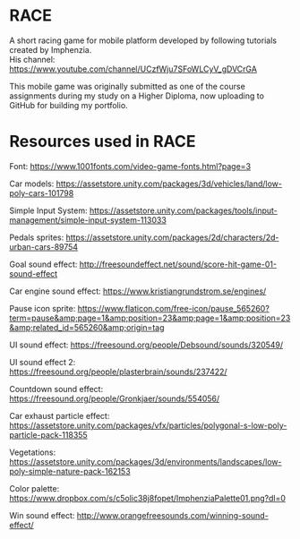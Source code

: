 # RACE
A short racing game for mobile platform developed by following tutorials created by Imphenzia.  
His channel: https://www.youtube.com/channel/UCzfWju7SFoWLCyV_gDVCrGA  

This mobile game was originally submitted as one of the course assignments during my study on a Higher Diploma, now uploading to GitHub for building my portfolio.

# Resources used in RACE  
Font: https://www.1001fonts.com/video-game-fonts.html?page=3  

Car models: https://assetstore.unity.com/packages/3d/vehicles/land/low-poly-cars-101798  

Simple Input System: https://assetstore.unity.com/packages/tools/input-management/simple-input-system-113033  

Pedals sprites: https://assetstore.unity.com/packages/2d/characters/2d-urban-cars-89754  

Goal sound effect: http://freesoundeffect.net/sound/score-hit-game-01-sound-effect  

Car engine sound effect: https://www.kristiangrundstrom.se/engines/  

Pause icon sprite: https://www.flaticon.com/free-icon/pause_565260?term=pause&amp;page=1&amp;position=23&amp;page=1&amp;position=23&amp;related_id=565260&amp;origin=tag  

UI sound effect: https://freesound.org/people/Debsound/sounds/320549/  

UI sound effect 2: https://freesound.org/people/plasterbrain/sounds/237422/  

Countdown sound effect: https://freesound.org/people/Gronkjaer/sounds/554056/  

Car exhaust particle effect: https://assetstore.unity.com/packages/vfx/particles/polygonal-s-low-poly-particle-pack-118355  

Vegetations: https://assetstore.unity.com/packages/3d/environments/landscapes/low-poly-simple-nature-pack-162153  

Color palette: https://www.dropbox.com/s/c5olic38j8fopet/ImphenziaPalette01.png?dl=0  

Win sound effect: http://www.orangefreesounds.com/winning-sound-effect/
